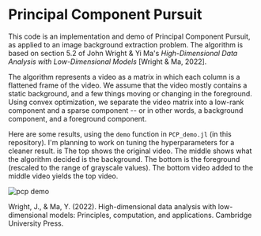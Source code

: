 # Principal Component Pursuit
This code is an implementation and demo of Principal Component Pursuit, as applied to an image background extraction problem. The algorithm is based on section 5.2 of John Wright & Yi Ma's *High-Dimensional Data Analysis with Low-Dimensional Models* [Wright & Ma, 2022].

The algorithm represents a video as a matrix in which each column is a flattened frame of the video. We assume that the video mostly contains a static background, and a few things moving or changing in the foreground. Using convex optimization, we separate the video matrix into a low-rank component and a sparse component -- or in other words, a background component, and a foreground component.

Here are some results, using the `demo` function in `PCP_demo.jl` (in this repository). I'm planning to work on tuning the hyperparameters for a cleaner result. is The top shows the original video. The middle shows what the algorithm decided is the background. The bottom is the foreground (rescaled to the range of grayscale values). The bottom video added to the middle video yields the top video.

![pcp demo](./demo.gif)

Wright, J., & Ma, Y. (2022). High-dimensional data analysis with low-dimensional models: Principles, computation, and applications. Cambridge University Press.
